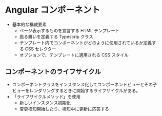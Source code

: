 # Angular コンポーネント

- 基本的な構成要素
  - ページ表示するものを宣言する HTML テンプレート
  - 振る舞いを定義する Typescrip クラス
  - テンプレート内でコンポーネントがどのように使用されているか定義する CSS セレクター
  - オプションで、テンプレートに適用される CSS スタイル

## コンポーネントのライフサイクル

- コンポーネントクラスをインスタンス化してコンポーネントビューとその子ビューをレンダリングするときに開始するライフサイクルがある。
- 「ライフサイクルメソッド」を使用
  - 新しいインスタンス初期化
  - 変更検知開始したり、検知中に更新に応答する
